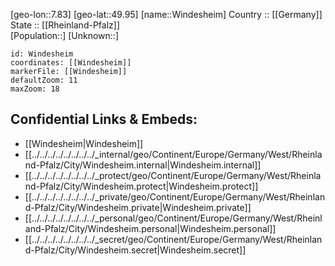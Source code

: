 ﻿---
location: [49.95,7.83] 
mapzoom: [7,12] 
mapmarker: city 
type: City
tags:
- geo/City


SpocWebEntityId: 35636
isDeleted: false
confidential: public

---
[geo-lon::7.83] 
[geo-lat::49.95] 
[name::Windesheim] 
Country :: [[Germany]]  
State :: [[Rheinland-Pfalz]]  
[Population::] 
[Unknown::] 


```leaflet
id: Windesheim
coordinates: [[Windesheim]] 
markerFile: [[Windesheim]] 
defaultZoom: 11 
maxZoom: 18
```


## Confidential Links & Embeds: 
- [[Windesheim|Windesheim]]  
- [[../../../../../../../../_internal/geo/Continent/Europe/Germany/West/Rheinland-Pfalz/City/Windesheim.internal|Windesheim.internal]] 
- [[../../../../../../../../_protect/geo/Continent/Europe/Germany/West/Rheinland-Pfalz/City/Windesheim.protect|Windesheim.protect]] 
- [[../../../../../../../../_private/geo/Continent/Europe/Germany/West/Rheinland-Pfalz/City/Windesheim.private|Windesheim.private]] 
- [[../../../../../../../../_personal/geo/Continent/Europe/Germany/West/Rheinland-Pfalz/City/Windesheim.personal|Windesheim.personal]] 
- [[../../../../../../../../_secret/geo/Continent/Europe/Germany/West/Rheinland-Pfalz/City/Windesheim.secret|Windesheim.secret]] 

